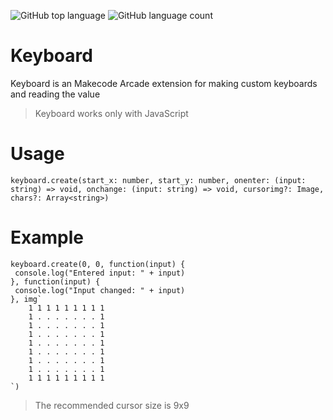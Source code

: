 ![GitHub top language](https://img.shields.io/github/languages/top/PowerUpStudios/keyboard?style=for-the-badge) ![GitHub language count](https://img.shields.io/github/languages/count/PowerUpStudios/keyboard?style=for-the-badge)


# Keyboard

Keyboard is an Makecode Arcade extension for making custom keyboards and reading the value

> Keyboard works only with JavaScript

# Usage

```
keyboard.create(start_x: number, start_y: number, onenter: (input: string) => void, onchange: (input: string) => void, cursorimg?: Image, chars?: Array<string>)
```

# Example

```
keyboard.create(0, 0, function(input) {
 console.log("Entered input: " + input)
}, function(input) {
 console.log("Input changed: " + input)
}, img`
    1 1 1 1 1 1 1 1 1
    1 . . . . . . . 1
    1 . . . . . . . 1
    1 . . . . . . . 1
    1 . . . . . . . 1
    1 . . . . . . . 1
    1 . . . . . . . 1
    1 . . . . . . . 1
    1 1 1 1 1 1 1 1 1
`)
```

> The recommended cursor size is 9x9
